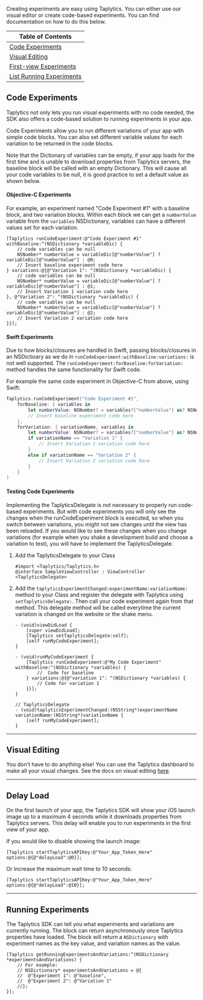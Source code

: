 Creating experiments are easy using Taplytics. You can either use our visual editor or create code-based experiments. You can find documentation on how to do this below.

| Table of Contents |
| ----------------- |
| [Code Experiments](#code-experiments) |
| [Visual Editing](#visual-editing) |
| [First-view Experiments](#delay-load) |
| [List Running Experiments](#running-experiments) |


## Code Experiments

Taplytics not only lets you run visual experiments with no code needed, the SDK also offers a code-based solution to running experiments in your app.

Code Experiments allow you to run different variations of your app with simple code blocks. You can also set different variable values for each variation to be returned in the code blocks. 

Note that the Dictionary of variables can be empty, if your app loads for the first time and is unable to download properties from Taplytics servers, the baseline block will be called with an empty Dictionary. This will  cause all your code variables to be null, it is good practice to set a default value as shown below.

#### Objective-C Experiments

For example, an experiment named "Code Experiment #1" with a baseline block, and two variation blocks. Within each block we can get a `numberValue` variable from the `variables` NSDictionary, variables can have a different values set for each variation.
    
```objc
[Taplytics runCodeExperiment:@"Code Experiment #1" withBaseline:^(NSDictionary *variableDic) {
    // code variables can be null
    NSNumber* numberValue = variableDic[@"numberValue"] ? variableDic[@"numberValue"] : @0; 
    // Insert baseline experiment code here
} variations:@{@"Variation 1": ^(NSDictionary *variableDic) {
    // code variables can be null
    NSNumber* numberValue = variableDic[@"numberValue"] ? variableDic[@"numberValue"] : @1; 
    // Insert Variation 1 variation code here
}, @"Variation 2": ^(NSDictionary *variableDic) {
    // code variables can be null
    NSNumber* numberValue = variableDic[@"numberValue"] ? variableDic[@"numberValue"] : @2; 
    // Insert Variation 2 variation code here
}}];
```

#### Swift Experiments

Due to how blocks/closures are handled in Swift, passing blocks/closures in an NSDictioary as we do in `runCodeExperiment:withBaseline:variations:` is not well supported. The `runCodeExperiment:forBaseline:forVariation:` method handles the same functionality for Swift code.

For example the same code experiment in Objective-C from above, using Swift:

```swift
Taplytics.runCodeExperiment("Code Experiment #1",
    forBaseline: { variables in
        let numberValue: NSNumber? = variables?["numberValue"] as? NSNumber // can be null
        // Insert baseline experiment code here
    },
    forVariation: { variationName, variables in
        let numberValue: NSNumber? = variables?["numberValue"] as? NSNumber // can be null
        if variationName == "Variation 1" {
            // Insert Variation 1 variation code here
        }
        else if variationName == "Variation 2" {
            // Insert Variation 2 variation code here
        }
    }
)
```
    
#### Testing Code Experiments

Implementing the TaplyticsDelegate is not necessary to properly run code-based experiments. But with code experiments you will only see the changes when the runCodeExperiment block is executed, so when you switch between variations, you might not see changes until the view has been reloaded. If you would like to see these changes when you change variations (for example when you shake a development build and choose a variation to test), you will have to implement the TaplyticsDelegate.

1. Add the TaplyticsDelegate to your Class

    ```objc
    #import <Taplytics/Taplytics.h>
    @interface SampleViewController : ViewController <TaplyticsDelegate>
    ```
2. Add the `taplyticsExperimentChanged:experimentName:variationName:` method to your Class and register the delegate with Taplytics using `setTaplyticsDelegate:`. Then call your code experiment again from that method. This delegate method will be called everytime the current variation is changed on the website or the shake menu.

    ```objc
    - (void)viewDidLoad {
        [super viewDidLoad];
        [Taplytics setTaplyticsDelegate:self];
        [self runMyCodeExperiment];
    }
    
    - (void)runMyCodeExperiment {
        [Taplytics runCodeExperiment:@"My Code Experiment" withBaseline:^(NSDictionary *variables) {
            //  Code for baseline
        } variations:@{@"variation 1": ^(NSDictionary *variables) {
            // Code for variation 1
        }}];
    }
    
    // TaplyticsDelegate
    - (void)taplyticsExperimentChanged:(NSString*)experimentName variationName:(NSString*)variationName {
        [self runMyCodeExperiment];
    }
    ```

---

## Visual Editing
You don't have to do anything else! You can use the Taplytics dashboard to make all your visual changes. See the docs on visual editing [here](https://taplytics.com/docs/guides/visual-experiments).

---

## Delay Load

On the first launch of your app, the Taplytics SDK will show your iOS launch image up to a maximum 4 seconds while it downloads properties from Taplytics servers. This delay will enable you to run experiments in the first view of your app.

If you would like to disable showing the launch image:

```obc
[Taplytics startTaplyticsAPIKey:@"Your_App_Token_Here" options:@{@"delayLoad":@0}];
```

Or increase the maximum wait time to 10 seconds:

```obc
[Taplytics startTaplyticsAPIKey:@"Your_App_Token_Here" options:@{@"delayLoad":@10}];
```

---

## Running Experiments

The Taplytics SDK can tell you what experiments and variations are currently running. The block can return asynchronously once Taplytics properties have loaded. The block will return a `NSDictionary` with experiment names as the key value, and variation names as the value.

```obc
[Taplytics getRunningExperimentsAndVariations:^(NSDictionary *experimentsAndVariations) {
    // For example: 
    // NSDictionary* experimentsAndVariations = @{
    //  @"Experiment 1": @"baseline",
    //  @"Experiment 2": @"Variation 1"
    //};
}];
```

